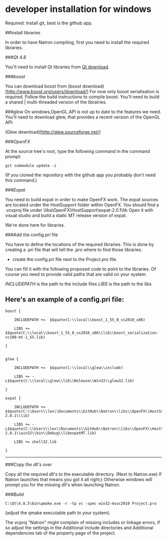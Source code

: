 developer installation for windows
==================================

Required: Install git, best is the github app.

##Install libraries

In order to have Natron compiling, first you need to install the required libraries.

###*Qt 4.8*

You'll need to install Qt libraries from [Qt download](http://qt-project.org/downloads). 

###*boost*

You can download boost from 
(boost download)[http://www.boost.org/users/download/]
For now only boost serialisation is required. Follow the build instructions to compile
boost. You'll need to build a shared | multi-threaded version of the librairies.

###*glew*
On windows,OpenGL API is not up to date to the features we need.
You'll need to download glew, that provides a recent version of the OpenGL API:

(Glew download)[http://glew.sourceforge.net/]


###*OpenFX*

At the source tree's root, type the following command in the command prompt:

	git submodule update -i
	
(If you cloned the repository with the github app you probably don't need this command.)

###*Expat*

You need to build expat in order to make OpenFX work.
The expat sources are located under the HostSupport folder within OpenFX.
You should find a .vcxproj file under
\libs\OpenFX\HostSupport\expat-2.0.1\lib
Open it with visual studio and build a static MT release version of expat.

We're done here for libraries.

###Add the config.pri file

You have to define the locations of the required libraries.
This is done by creating a .pri file that will tell the .pro where to find those libraries.

- create the config.pri file next to the Project.pro file.

You can fill it with the following proposed code to point to the libraries.
Of course you need to provide valid paths that are valid on your system.

*INCLUDEPATH* is the path to the include files
*LIBS* is the path to the libs

Here's an example of a config.pri file:
---------------------------------------

	boost {

    	INCLUDEPATH +=  $$quote(C:\\local\\boost_1_55_0_vs2010_x86)
    
	    LIBS += $$quote(C:\\local\\boost_1_55_0_vs2010_x86\\lib\\boost_serialization-vc100-mt-1_55.lib)
	    
	}


	glew {
	
    	INCLUDEPATH +=  $$quote(C:\\local\\glew\\include)
    	
	    LIBS += -L$$quote(C:\\local\\glew\\lib\\Release\\Win32\\glew32.lib)
	    
	}

	expat {
	
    	INCLUDEPATH += $$quote(C:\\Users\\lex\\Documents\\GitHub\\Natron\\libs\\OpenFX\\HostSupport\\expat-2.0.1\\lib)
    	
    	LIBS += -L$$quote(C:\\Users\\lex\\Documents\\GitHub\\Natron\\libs\\OpenFX\\HostSupport\\expat-2.0.1\\win32\\bin\\Debug\\libexpatMT.lib)
    	
	    LIBS += shell32.lib
	    
	}

---------------------------------------------

###*Copy the dll's over*

Copy all the required dll's to the executable directory. (Next to Natron.exe)
If Natron launches that means you got it all right;) Otherwise windows will prompt you
for the missing dll's when launching Natron.

###*Build*


	C:\Qt\4.8.5\bin\qmake.exe -r -tp vc -spec win32-msvc2010 Project.pro

(adjust the qmake executable path to your system).

The vcproj "Natron" might complain of missing includes or linkage errors, if so adjust
the settings in the Additional include directories and Additional dependencies tab of
the property page of the project.
